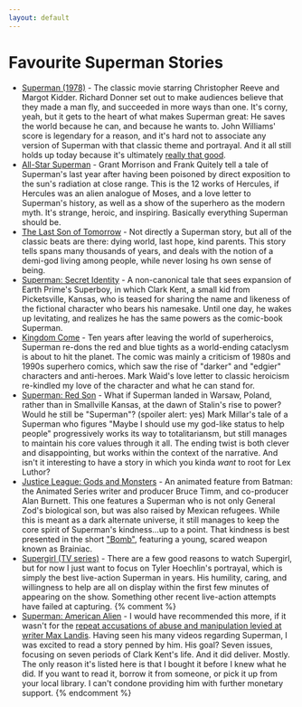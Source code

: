 ```yaml
---
layout: default
---
```

# Favourite Superman Stories

* [Superman (1978)](https://www.dccomics.com/movies/superman-1978) - The classic movie starring Christopher Reeve and Margot Kidder. Richard Donner set out to make audiences believe that they made a man fly, and succeeded in more ways than one. It's corny, yeah, but it gets to the heart of what makes Superman great: He saves the world because he can, and because he wants to. John Williams' score is legendary for a reason, and it's hard not to associate any version of Superman with that classic theme and portrayal. And it all still holds up today because it's ultimately [really that good](https://youtu.be/bitnitV078U).
* [All-Star Superman](https://www.dccomics.com/graphic-novels/all-star-superman) - Grant Morrison and Frank Quitely tell a tale of Superman's last year after having been poisoned by direct exposition to the sun's radiation at close range. This is the 12 works of Hercules, if Hercules was an alien analogue of Moses, and a love letter to Superman's history, as well as a show of the superhero as the modern myth. It's strange, heroic, and inspiring. Basically everything Superman should be.
* [The Last Son of Tomorrow](http://www.tor.com/stories/2009/05/last-son-of-tomorrow) - Not directly a Superman story, but all of the classic beats are there: dying world, last hope, kind parents. This story tells spans many thousands of years, and deals with the notion of a demi-god living among people, while never losing hs own sense of being.
* [Superman: Secret Identity](https://www.dccomics.com/graphic-novels/superman-secret-identity-2004/superman-secret-identity) - A non-canonical tale that sees expansion of Earth Prime's Superboy, in which Clark Kent, a small kid from Picketsville, Kansas, who is teased for sharing the name and likeness of the fictional character who bears his namesake. Until one day, he wakes up levitating, and realizes he has the same powers as the comic-book Superman.
* [Kingdom Come](https://www.dccomics.com/graphic-novels/kingdom-come-1996/kingdom-come-new-edition) - Ten years after leaving the world of superheroics, Superman re-dons the red and blue tights as a world-ending cataclysm is about to hit the planet. The comic was mainly a criticism of 1980s and 1990s superhero comics, which saw the rise of "darker" and "edgier" characters and anti-heroes. Mark Waid's love letter to classic heroicism re-kindled my love of the character and what he can stand for.
* [Superman: Red Son](https://www.dccomics.com/graphic-novels/superman-red-son) - What if Superman landed in Warsaw, Poland, rather than in Smallville Kansas, at the dawn of Stalin's rise to power? Would he still be "Superman"? (spoiler alert: yes) Mark Millar's tale of a Superman who figures "Maybe I should use my god-like status to help people" progressively works its way to totalitariansm, but still manages to maintain his core values through it all. The ending twist is both clever and disappointing, but works within the context of the narrative. And isn't it interesting to have a story in which you kinda *want* to root for Lex Luthor?
* [Justice League: Gods and Monsters](https://www.dccomics.com/movies/justice-league-gods-and-monsters-2015) - An animated feature from Batman: the Animated Series writer and producer Bruce Timm, and co-producer Alan Burnett. This one features a Superman who is not only General Zod's biological son, but was also raised by Mexican refugees. While this is meant as a dark alternate universe, it still manages to keep the core spirit of Superman's kindness...up to a point. That kindness is best presented in the short ["Bomb"](https://www.youtube.com/watch?v=HYSxN4ezhO4), featuring a young, scared weapon known as Brainiac.
* [Supergirl (TV series)](http://www.cwtv.com/shows/Supergirl) - There are a few good reasons to watch Supergirl, but for now I just want to focus on Tyler Hoechlin's portrayal, which is simply the best live-action Superman in years. His humility, caring, and willingness to help are all on display within the first few minutes of appearing on the show. Something other recent live-action attempts have failed at capturing.
{% comment %}
* [Superman: American Alien](https://www.dccomics.com/graphic-novels/superman-american-alien) - I would have recommended this more, if it wasn't for the [repeat accusations of abuse and manipulation levied at writer Max Landis](https://www.thedailybeast.com/bright-screenwriter-max-landis-accused-of-sexual-assault). Having seen his many videos regarding Superman, I was excited to read a story penned by him. His goal? Seven issues, focusing on seven periods of Clark Kent's life. And it did deliver. Mostly. The only reason it's listed here is that I bought it before I knew what he did. If you want to read it, borrow it from someone, or pick it up from your local library. I can't condone providing him with further monetary support.
{% endcomment %}
